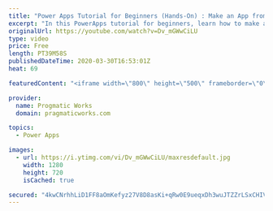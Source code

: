 ```yaml
---
title: "Power Apps Tutorial for Beginners (Hands-On) : Make an App from Scratch"
excerpt: "In this PowerApps tutorial for beginners, learn how to make an application using PowerApps from scratch. To make this fun and interactive, the tutorial will be one that you can build with me step-by-step. Join live so you can interactively ask questions! We'll be building a park inspection application."
originalUrl: https://youtube.com/watch?v=Dv_mGWwCiLU
type: video
price: Free
length: PT39M58S
publishedDateTime: 2020-03-30T16:53:01Z
heat: 69

featuredContent: "<iframe width=\"800\" height=\"500\" frameborder=\"0\" src=\"https://www.youtube.com/embed/Dv_mGWwCiLU\" allow=\"accelerometer; autoplay; encrypted-media; gyroscope; picture-in-picture\" allowfullscreen></iframe>"

provider:
  name: Progmatic Works
  domain: pragmaticworks.com

topics:
  - Power Apps

images:
  - url: https://i.ytimg.com/vi/Dv_mGWwCiLU/maxresdefault.jpg
    width: 1280
    height: 720
    isCached: true

secured: "4kwCNrhhLiD1FF8aOmKefyz27V8D8asKi+qRw0E9ueqxDh3wuJTZZrLSxCHIVA9nTXEh1n6e9tXF0gURV+iTVFSUvDWtBFjDeBnRlNMBM7Ssv323H0VRCk/2yfh4AW4prJaqFzMZBpD4LQpf9LaWEls5Uu9+1wHuSdGCCtP3DAy1+uePAT7v0fpV61a6eDCZYIBHIClDHq6ONYfqh4FuroSIaqdp3QRxZWekChEjoEtkHXHaM5aiXUMh4DMDAtMZRRooFPl3q3hopfSGSZfwBgvEemDTQsTnjJFljqFojMM2ddrcOX2iq2l+U1Tu2bbXkLsAkxZWeciI/qUuONb55+iCWs+D3iZJ20ZnT4pZvUja/HbLBdRHCOEhNLcpzAlPSsonVC/sca2MfoUrRbT+AXcafBejZjV2Ema0UBbmnKI=;TunBeFgxVJLOpu5M8OJJMQ=="
---
```


